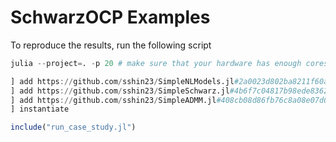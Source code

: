 # SchwarzOCP Examples

To reproduce the results, run the following script
```julia
julia --project=. -p 20 # make sure that your hardware has enough cores

] add https://github.com/sshin23/SimpleNLModels.jl#2a0023d802ba8211f60a8c920a1a5bbd18eb04ed
] add https://github.com/sshin23/SimpleSchwarz.jl#4b6f7c04817b98ede8362f621e9b02924a99c376
] add https://github.com/sshin23/SimpleADMM.jl#408cb08d86fb76c8a08e07d0df9ac7d3241e1268
] instantiate

include("run_case_study.jl")
```

